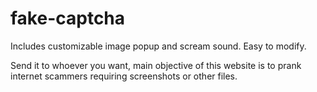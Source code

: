 # fake-captcha
Includes customizable image popup and scream sound. Easy to modify.

Send it to whoever you want, main objective of this website is to prank internet scammers requiring screenshots or other files.
